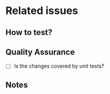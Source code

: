 # Related issues
<!-- Closes | Fixes #Issue -->

<!-- Brief changes description -->

## How to test?
<!-- Describe how your reviewer could test your solution -->

## Quality Assurance
- [ ] Is the changes covered by unit tests?

## Notes
<!-- Write here some comments you might want to share -->
